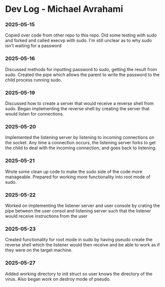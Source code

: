 # Dev Log - Michael Avrahami

### 2025-05-15
Copied over code from other repo to this repo. Did some testing with sudo and forked and called execvp with sudo. I'm still unclear as to why sudo isn't waiting for a password

### 2025-05-16
Discussed methods for inputting password to sudo, getting the result from sudo.
Created the pipe which allows the parent to write the password to the child process running sudo.

### 2025-05-19
Discussed how to create a server that would receive a reverse shell from sudo. Began implementing the reverse shell by creating the server that would listen for connections.

### 2025-05-20
Implemented the listening server by listening to incoming connections on the socket. Any time a connection occurs, the listening server forks to get the child to deal with the incoming connection, and goes back to listening.

### 2025-05-21
Wrote some clean up code to make the sudo side of the code more manageable. Prepared for working more functionality into root mode of sudo.

### 2025-05-22
Worked on implementing the listener server and user console by crating the pipe between the user consol and listening server such that the listener would receive instructions from the user

### 2025-05-23
Created functionality for root mode in sudo by having pseudo create the reverse shell which the listener would then receive and be able to work as if they were on the target machine.

### 2025-05-27
Added working directory to init struct so user knows the directory of the virus. Also began work on destroy mode of pseudo.
